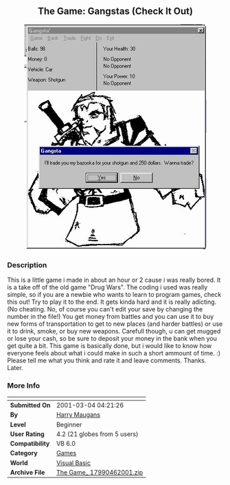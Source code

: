 ﻿<div align="center">

## The Game: Gangstas \(Check It Out\)

<img src="PIC200146217246002.jpg">
</div>

### Description

This is a little game i made in about an hour or 2 cause i was really bored. It is a take off of the old game "Drug Wars". The coding i used was really simple, so if you are a newbie who wants to learn to program games, check this out! Try to play it to the end. It gets kinda hard and it is really adicting. (No cheating. No, of course you can't edit your save by changing the number in the file!) You get money from battles and you can use it to buy new forms of transportation to get to new places (and harder battles) or use it to drink, smoke, or buy new weapons. Carefull though, u can get mugged or lose your cash, so be sure to deposit your money in the bank when you get quite a bit.  This game is basically done, but i would like to know how everyone feels about what i could make in such a short ammount of time. :) Please tell me what you think and rate it and leave comments. Thanks. Later.
 
### More Info
 


<span>             |<span>
---                |---
**Submitted On**   |2001-03-04 04:21:26
**By**             |[Harry Maugans](https://github.com/Planet-Source-Code/PSCIndex/blob/master/ByAuthor/harry-maugans.md)
**Level**          |Beginner
**User Rating**    |4.2 (21 globes from 5 users)
**Compatibility**  |VB 6\.0
**Category**       |[Games](https://github.com/Planet-Source-Code/PSCIndex/blob/master/ByCategory/games__1-38.md)
**World**          |[Visual Basic](https://github.com/Planet-Source-Code/PSCIndex/blob/master/ByWorld/visual-basic.md)
**Archive File**   |[The Game\_ 17990462001\.zip](https://github.com/Planet-Source-Code/harry-maugans-the-game-gangstas-check-it-out__1-22179/archive/master.zip)








